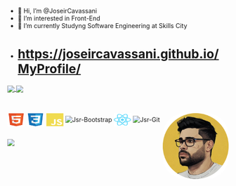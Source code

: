 - 👋 Hi, I’m @JoseirCavassani
- 👀 I’m interested in Front-End
- 🌱 I’m currently Studyng Software Engineering at Skills City
- # https://joseircavassani.github.io/MyProfile/

<div>
  <a href="https://github.com/joseircavassani">
    <img align="center" height="180em" src="https://github-readme-stats.vercel.app/api?username=joseircavassani&count_private=true&show_icons=true&theme=tokyonight" />
    <img align="center" height="180em" src="https://github-readme-stats.vercel.app/api/top-langs/?username=joseircavassani&layout=compact&theme=tokyonight" />
  </a>
</div>

##

<div style="display: inline_block"><br>

  <img align="center" alt="Jsr-HTML" height="30" width="40" src="https://raw.githubusercontent.com/devicons/devicon/master/icons/html5/html5-original.svg">
  <img align="center" alt="Jsr-CSS" height="30" width="40" src="https://raw.githubusercontent.com/devicons/devicon/master/icons/css3/css3-original.svg">
  <img align="center" alt="Jsr-Js" height="30" width="40" src="https://raw.githubusercontent.com/devicons/devicon/master/icons/javascript/javascript-plain.svg">
  <img align="center" alt="Jsr-Bootstrap" height="30" width="40" src="https://cdn.jsdelivr.net/gh/devicons/devicon/icons/bootstrap/bootstrap-original.svg" />
  <img align="center" alt="Jsr-React" height="30" width="40" src="https://raw.githubusercontent.com/devicons/devicon/master/icons/react/react-original.svg">
  <img align="center" alt="Jsr-Git" height="30" width="40" src="https://cdn.jsdelivr.net/gh/devicons/devicon/icons/git/git-original.svg" />
  <img align="right" alt="Jsr-pic" height="150" style="border-radius:50px;" src="/img/me.png">
</div>

##

<div> 
  <a href="https://www.linkedin.com/in/joseir-cavassani/" target="_blank"><img src="https://img.shields.io/badge/-LinkedIn-%230077B5?style=for-the-badge&logo=linkedin&logoColor=white" target="_blank"></a> 
</div>

##

